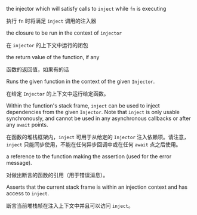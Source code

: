 the injector which will satisfy calls to `inject` while `fn` is executing

执行 `fn` 时将满足 `inject` 调用的注入器

the closure to be run in the context of `injector`

在 `injector` 的上下文中运行的闭包

the return value of the function, if any

函数的返回值，如果有的话

Runs the given function in the context of the given `Injector`.

在给定 `Injector` 的上下文中运行给定函数。

Within the function's stack frame, `inject` can be used to inject dependencies from the given
`Injector`. Note that `inject` is only usable synchronously, and cannot be used in any
asynchronous callbacks or after any `await` points.

在函数的堆栈框架内，`inject` 可用于从给定的 `Injector` 注入依赖项。请注意，`inject` 只能同步使用，不能在任何异步回调中或在任何 `await` 点之后使用。

a reference to the function making the assertion \(used for the error message\).

对做出断言的函数的引用（用于错误消息）。

Asserts that the current stack frame is within an injection context and has access to `inject`.

断言当前堆栈帧在注入上下文中并且可以访问 `inject`。